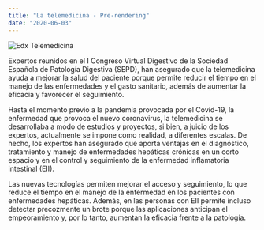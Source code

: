 ```yaml
---
title: "La telemedicina - Pre-rendering"
date: "2020-06-03"
---
```


![Edx Telemedicina ](/images/telemedicine-01.jpg "Telemedicina")


Expertos reunidos en el I Congreso Virtual Digestivo de la Sociedad Española de Patología Digestiva (SEPD), han asegurado que la telemedicina ayuda a mejorar la salud del paciente porque permite reducir el tiempo en el manejo de las enfermedades y el gasto sanitario, además de aumentar la eficacia y favorecer el seguimiento.

Hasta el momento previo a la pandemia provocada por el Covid-19, la enfermedad que provoca el nuevo coronavirus, la telemedicina se desarrollaba a modo de estudios y proyectos, si bien, a juicio de los expertos, actualmente se impone como realidad, a diferentes escalas. De hecho, los expertos han asegurado que aporta ventajas en el diagnóstico, tratamiento y manejo de enfermedades hepáticas crónicas en un corto espacio y en el control y seguimiento de la enfermedad inflamatoria intestinal (EII).

Las nuevas tecnologías permiten mejorar el acceso y seguimiento, lo que reduce el tiempo en el manejo de la enfermedad en los pacientes con enfermedades hepáticas. Además, en las personas con EII permite incluso detectar precozmente un brote porque las aplicaciones anticipan el empeoramiento y, por lo tanto, aumentan la eficacia frente a la patología.
